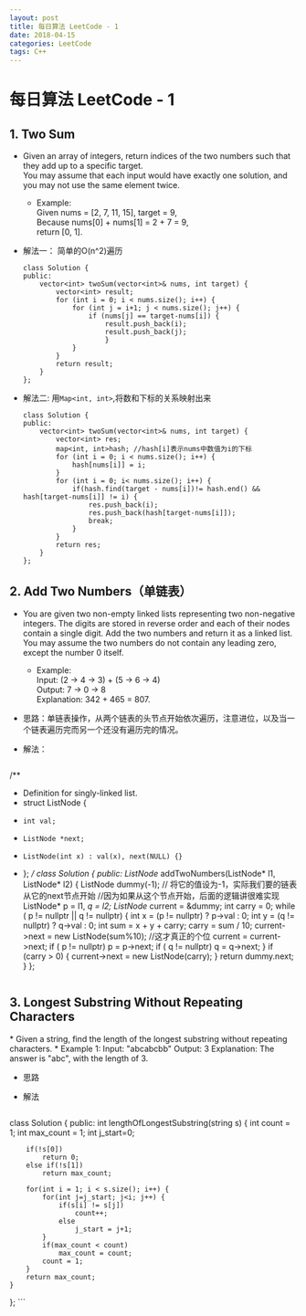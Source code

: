 ```yaml
---
layout: post
title: 每日算法 LeetCode - 1
date: 2018-04-15
categories: LeetCode
tags: C++
---
```


<h1> 每日算法 LeetCode - 1 </h1>
<h2>1. Two Sum</h2>

* Given an array of integers, return indices of the two numbers such that they add up to a specific target.    
	You may assume that each input would have exactly one solution, and you may not use the same element twice.
	* Example:   
		Given nums = [2, 7, 11, 15], target = 9,   
		Because nums[0] + nums[1] = 2 + 7 = 9,   
		return [0, 1].  
* 解法一： 简单的O(n^2)遍历

	```
	class Solution {
	public:
		vector<int> twoSum(vector<int>& nums, int target) {
			vector<int> result;
			for (int i = 0; i < nums.size(); i++) {
				for (int j = i+1; j < nums.size(); j++) {
					if (nums[j] == target-nums[i]) {
						result.push_back(i);
						result.push_back(j);
						}
				}
			}
			return result;
		}
	};
	```
* 解法二: 用`Map<int, int>`,将数和下标的关系映射出来

	```
	class Solution {
	public:
		vector<int> twoSum(vector<int>& nums, int target) {
			vector<int> res;
			map<int, int>hash; //hash[i]表示nums中数值为i的下标
			for (int i = 0; i < nums.size(); i++) {
				hash[nums[i]] = i;
			}
			for (int i = 0; i< nums.size(); i++) {
				if(hash.find(target - nums[i])!= hash.end() && hash[target-nums[i]] != i) {
					res.push_back(i);
					res.push_back(hash[target-nums[i]]);
					break;
				}
			}
			return res;
		}
	};
	```

<h2>2. Add Two Numbers（单链表） </h2>

* You are given two non-empty linked lists representing two non-negative integers. The digits are stored in reverse order and each of their nodes contain a single digit. Add the two numbers and return it as a linked list.   
	You may assume the two numbers do not contain any leading zero, except the number 0 itself.

	* Example:     
		Input: (2 -> 4 -> 3) + (5 -> 6 -> 4)   
		Output: 7 -> 0 -> 8    
		Explanation: 342 + 465 = 807.   

* 思路：单链表操作，从两个链表的头节点开始依次遍历，注意进位，以及当一个链表遍历完而另一个还没有遍历完的情况。
* 解法：

	```
/**
 * Definition for singly-linked list.
 * struct ListNode {
 *     int val;
 *     ListNode *next;
 *     ListNode(int x) : val(x), next(NULL) {}
 * };
 */
class Solution {
public:
    ListNode* addTwoNumbers(ListNode* l1, ListNode* l2) {
        ListNode dummy(-1); // 将它的值设为-1，实际我们要的链表从它的next节点开始
        //因为如果从这个节点开始，后面的逻辑讲很难实现
        ListNode* p = l1, *q = l2;
        ListNode* current = &dummy;
        int carry = 0;
        while ( p != nullptr || q != nullptr) {
            int x = (p != nullptr) ? p->val : 0;
            int y = (q != nullptr) ? q->val : 0;
            int sum = x + y + carry;
            carry = sum / 10;
            current->next = new ListNode(sum%10); //这才真正的个位
            current = current->next;
            if ( p != nullptr)
                p = p->next;
            if ( q != nullptr)
                q = q->next;
        }
        if (carry > 0) {
            current->next = new ListNode(carry);
        }
        return dummy.next;
    }
};
	```

<h2>3. Longest Substring Without Repeating Characters</h2>
* Given a string, find the length of the longest substring without repeating characters.
	* Example 1:  
		Input: "abcabcbb"   
		Output: 3    
		Explanation: The answer is "abc", with the length of 3. 
		
* 思路
* 解法

	```
class Solution {
public:
    int lengthOfLongestSubstring(string s) {
        int count = 1;
        int max_count = 1;
        int j_start=0;
        
        if(!s[0])
            return 0;
        else if(!s[1])
            return max_count;
    
        for(int i = 1; i < s.size(); i++) {
            for(int j=j_start; j<i; j++) {
                if(s[i] != s[j])
                    count++;
                else
                    j_start = j+1;         
            }
            if(max_count < count)
                max_count = count;
            count = 1;
        }
        return max_count;
    }
};
	```
